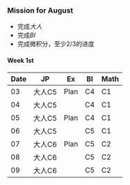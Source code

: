 ### Mission for August
- 完成*大人*
- 完成*BI*
- 完成微积分，至少2/3的进度  


#### Week 1st 
| Date|  JP | Ex   |BI  |Math |
| ----|-----|------|----|-----|
| 03  |大人C5|Plan  |C4  |C1   |
| 04  |大人C5|      |C4  |C1   |
| 05  |大人C5|Plan  |C4  |C1   |
| 06  |大人C5|      |C5  |C1   |
| 07  |大人C6|Plan  |C5  |C2   |
| 08  |大人C6|      |C5  |C2   |
| 09  |大人C6|      |C5  |C2   |

